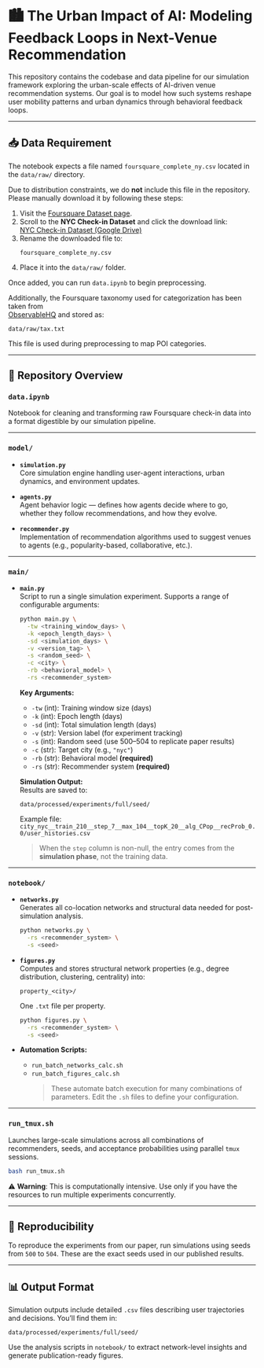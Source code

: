 # 🏙️ The Urban Impact of AI: Modeling Feedback Loops in Next-Venue Recommendation

This repository contains the codebase and data pipeline for our simulation framework exploring the urban-scale effects of AI-driven venue recommendation systems. Our goal is to model how such systems reshape user mobility patterns and urban dynamics through behavioral feedback loops.

---

## 📥 Data Requirement

The notebook expects a file named `foursquare_complete_ny.csv` located in the `data/raw/` directory.

Due to distribution constraints, we do **not** include this file in the repository.  
Please manually download it by following these steps:

1. Visit the [Foursquare Dataset page](https://sites.google.com/site/yangdingqi/home/foursquare-dataset).
2. Scroll to the **NYC Check-in Dataset** and click the download link:  
   [NYC Check-in Dataset (Google Drive)](https://drive.google.com/file/d/1VE67jfSN-GV6fkCfuyBEQJzk_qy-SfOk/view?usp=sharing)
3. Rename the downloaded file to:  
   ```
   foursquare_complete_ny.csv
   ```
4. Place it into the `data/raw/` folder.

Once added, you can run `data.ipynb` to begin preprocessing.

Additionally, the Foursquare taxonomy used for categorization has been taken from  
[ObservableHQ](https://observablehq.com/d/94b009d907d7c023) and stored as:

```
data/raw/tax.txt
```

This file is used during preprocessing to map POI categories.

---

## 📁 Repository Overview


### `data.ipynb`
Notebook for cleaning and transforming raw Foursquare check-in data into a format digestible by our simulation pipeline.

---

### `model/`

- **`simulation.py`**  
  Core simulation engine handling user-agent interactions, urban dynamics, and environment updates.

- **`agents.py`**  
  Agent behavior logic — defines how agents decide where to go, whether they follow recommendations, and how they evolve.

- **`recommender.py`**  
  Implementation of recommendation algorithms used to suggest venues to agents (e.g., popularity-based, collaborative, etc.).

---

### `main/`

- **`main.py`**  
  Script to run a single simulation experiment. Supports a range of configurable arguments:
  
  ```bash
  python main.py \
    -tw <training_window_days> \
    -k <epoch_length_days> \
    -sd <simulation_days> \
    -v <version_tag> \
    -s <random_seed> \
    -c <city> \
    -rb <behavioral_model> \
    -rs <recommender_system>
  ```

  **Key Arguments:**
  - `-tw` (int): Training window size (days)
  - `-k` (int): Epoch length (days)
  - `-sd` (int): Total simulation length (days)
  - `-v` (str): Version label (for experiment tracking)
  - `-s` (int): Random seed (use 500–504 to replicate paper results)
  - `-c` (str): Target city (e.g., `"nyc"`)
  - `-rb` (str): Behavioral model **(required)**
  - `-rs` (str): Recommender system **(required)**

  **Simulation Output:**  
  Results are saved to:  
  ```
  data/processed/experiments/full/seed/
  ```

  Example file:  
  `city_nyc__train_210__step_7__max_104__topK_20__alg_CPop__recProb_0.0/user_histories.csv`

  > When the `step` column is non-null, the entry comes from the **simulation phase**, not the training data.

---

### `notebook/`

- **`networks.py`**  
  Generates all co-location networks and structural data needed for post-simulation analysis.

  ```bash
  python networks.py \
    -rs <recommender_system> \
    -s <seed>
  ```

- **`figures.py`**  
  Computes and stores structural network properties (e.g., degree distribution, clustering, centrality) into:
  ```
  property_<city>/
  ```

  One `.txt` file per property.

  ```bash
  python figures.py \
    -rs <recommender_system> \
    -s <seed>
  ```

- **Automation Scripts:**
  - `run_batch_networks_calc.sh`  
  - `run_batch_figures_calc.sh`  
    > These automate batch execution for many combinations of parameters. Edit the `.sh` files to define your configuration.

---

### `run_tmux.sh`

Launches large-scale simulations across all combinations of recommenders, seeds, and acceptance probabilities using parallel `tmux` sessions.

```bash
bash run_tmux.sh
```

⚠️ **Warning**: This is computationally intensive. Use only if you have the resources to run multiple experiments concurrently.

---

## 🔁 Reproducibility

To reproduce the experiments from our paper, run simulations using seeds from `500` to `504`. These are the exact seeds used in our published results.

---

## 📊 Output Format

Simulation outputs include detailed `.csv` files describing user trajectories and decisions. You’ll find them in:

```
data/processed/experiments/full/seed/
```

Use the analysis scripts in `notebook/` to extract network-level insights and generate publication-ready figures.

